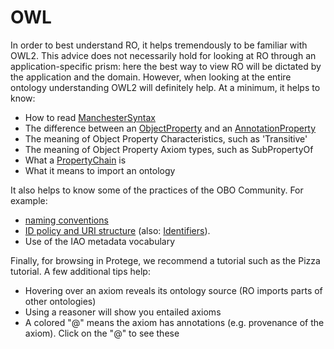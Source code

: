 # OWL

In order to best understand RO, it helps tremendously to be familiar
with OWL2. This advice does not necessarily hold for looking at RO
through an application-specific prism: here the best way to view RO
will be dictated by the application and the domain. However, when
looking at the entire ontology understanding OWL2 will definitely
help. At a minimum, it helps to know:

  * How to read [ManchesterSyntax](ManchesterSyntax)
  * The difference between an [ObjectProperty](object-properties.md) and an [AnnotationProperty](annotation-properties.md)
  * The meaning of Object Property Characteristics, such as 'Transitive'
  * The meaning of Object Property Axiom types, such as SubPropertyOf
  * What a [PropertyChain](PropertyChain) is
  * What it means to import an ontology

It also helps to know some of the practices of the OBO Community. For example:

  * [naming conventions](http://www.biomedcentral.com/1471-2105/10/125)
  * [ID policy and URI structure](http://www.obofoundry.org/id-policy.shtml) (also: [Identifiers](../identifiers)).
  * Use of the IAO metadata vocabulary

Finally, for browsing in Protege, we recommend a tutorial such as the
Pizza tutorial. A few additional tips help:

  * Hovering over an axiom reveals its ontology source (RO imports parts of other ontologies)
  * Using a reasoner will show you entailed axioms
  * A colored "@" means the axiom has annotations (e.g. provenance of the axiom). Click on the "@" to see these
